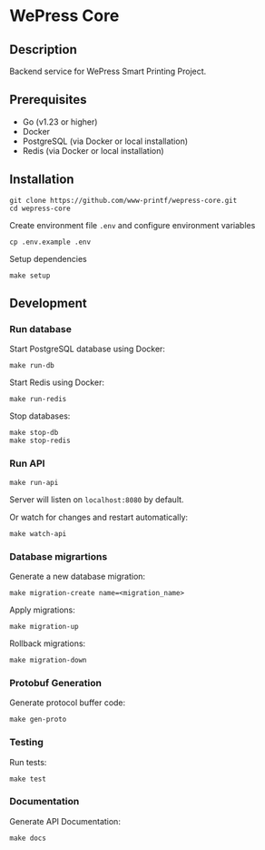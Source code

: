 # WePress Core

## Description

Backend service for WePress Smart Printing Project.

## Prerequisites

-   Go (v1.23 or higher)
-   Docker
-   PostgreSQL (via Docker or local installation)
-   Redis (via Docker or local installation)

## Installation

```
git clone https://github.com/www-printf/wepress-core.git
cd wepress-core
```

Create environment file `.env` and configure environment variables

```
cp .env.example .env
```

Setup dependencies

```
make setup
```

## Development

### Run database

Start PostgreSQL database using Docker:

```
make run-db
```

Start Redis using Docker:

```
make run-redis
```

Stop databases:

```
make stop-db
make stop-redis
```

### Run API

```
make run-api
```

Server will listen on `localhost:8080` by default.

Or watch for changes and restart automatically:

```
make watch-api
```

### Database migrartions

Generate a new database migration:

```
make migration-create name=<migration_name>
```

Apply migrations:

```
make migration-up
```

Rollback migrations:

```
make migration-down
```

### Protobuf Generation

Generate protocol buffer code:

```
make gen-proto
```

### Testing

Run tests:

```
make test
```

### Documentation

Generate API Documentation:

```
make docs
```